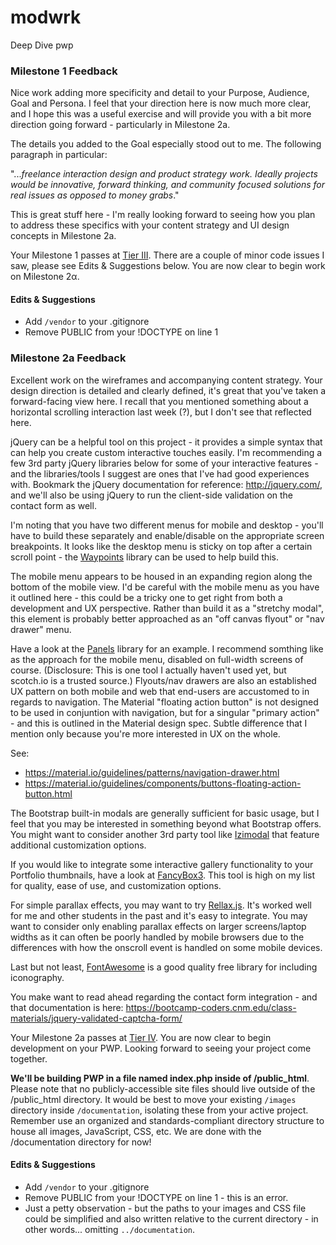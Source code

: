 # modwrk
Deep Dive pwp

### Milestone 1 Feedback
Nice work adding more specificity and detail to your Purpose, Audience, Goal and Persona. I feel that your direction here is now much more clear, and I hope this was a useful exercise and will provide you with a bit more direction going forward - particularly in Milestone 2a. 

The details you added to the Goal especially stood out to me. The following paragraph in particular:

"..._freelance interaction design and product strategy work. Ideally projects would be innovative, forward thinking, and community focused solutions for real issues as opposed to money grabs_."

This is great stuff here - I'm really looking forward to seeing how you plan to address these specifics with your content strategy and UI design concepts in Milestone 2a. 

Your Milestone 1 passes at [Tier III](https://bootcamp-coders.cnm.edu/projects/personal/rubric/). There are a couple of minor code issues I saw, please see Edits &amp; Suggestions below. You are now clear to begin work on Milestone 2&alpha;.

#### Edits &amp; Suggestions
- Add `/vendor` to your .gitignore
- Remove PUBLIC from your !DOCTYPE on line 1

### Milestone 2a Feedback
Excellent work on the wireframes and accompanying content strategy. Your design direction is detailed and clearly defined, it's great that you've taken a forward-facing view here. I recall that you mentioned something about a horizontal scrolling interaction last week (?), but I don't see that reflected here.  

jQuery can be a helpful tool on this project - it provides a simple syntax that can help you create  custom interactive touches easily. I'm recommending a few 3rd party jQuery libraries below for some of your interactive features - and the libraries/tools I suggest are ones that I've had good experiences with. Bookmark the jQuery documentation for reference: http://jquery.com/, and we'll also be using jQuery to run the client-side validation on the contact form as well.

I'm noting that you have two different menus for mobile and desktop - you'll have to build these separately and enable/disable on the appropriate screen breakpoints. It looks like the desktop menu is sticky on top after a certain scroll point - the [Waypoints](http://imakewebthings.com/waypoints/shortcuts/sticky-elements/) library can be used to help build this.

The mobile menu appears to be housed in an expanding region along the bottom of the mobile view. I'd be careful with the mobile menu as you have it outlined here - this could be a tricky one to get right from both a development and UX perspective. Rather than build it as a "stretchy modal", this element is probably better approached as an "off canvas flyout" or "nav drawer" menu.

Have a look at the [Panels](https://panels.scotch.io/) library for an example. I recommend somthing like as the approach for the mobile menu, disabled on full-width screens of course. (Disclosure: This is one tool I actually haven't used yet, but scotch.io is a trusted source.) Flyouts/nav drawers are also an established UX pattern on both mobile and web that end-users are accustomed to in regards to navigation. The Material "floating action button" is  not designed to be used in conjuntion with navigation, but for a singular "primary action" - and this is outlined in the Material design spec. Subtle difference that I mention only because you're more interested in UX on the whole.

See:
- https://material.io/guidelines/patterns/navigation-drawer.html
- https://material.io/guidelines/components/buttons-floating-action-button.html

The Bootstrap built-in modals are generally sufficient for basic usage, but I feel that you may be interested in something beyond what Bootstrap offers. You might want to consider another 3rd party tool like [Izimodal](http://izimodal.marcelodolce.com) that feature additional customization options.

If you would like to integrate some interactive gallery functionality to your Portfolio thumbnails, have a look at [FancyBox3](http://fancyapps.com/fancybox/3/). This tool is high on my list for quality, ease of use, and customization options.

For simple parallax effects, you may want to try [Rellax.js](https://dixonandmoe.com/rellax/). It's worked well for me and other students in the past and it's easy to integrate. You may want to consider only enabling parallax effects on larger screens/laptop widths as it can often be poorly handled by mobile browsers due to the differences with how the onscroll event is handled on some mobile devices.

Last but not least, [FontAwesome](https://fontawesome.com/) is a good quality free library for including iconography.

You make want to read ahead regarding the contact form integration - and that documentation is here: https://bootcamp-coders.cnm.edu/class-materials/jquery-validated-captcha-form/

Your Milestone 2a passes at [Tier IV](https://bootcamp-coders.cnm.edu/projects/personal/rubric/). You are now clear to begin development on your PWP. Looking forward to seeing your project come together.

**We'll be building PWP in a file named index.php inside of /public_html**. Please note that no publicly-accessible site files should live outside of the /public_html directory. It would be best to move your existing `/images` directory inside `/documentation`, isolating these from your active project. Remember use an organized and standards-compliant directory structure to house all images, JavaScript, CSS, etc. We are done with the /documentation directory for now!

#### Edits &amp; Suggestions
- Add `/vendor` to your .gitignore
- Remove PUBLIC from your !DOCTYPE on line 1 - this is an error.
- Just a petty observation - but the paths to your images and CSS file could be simplified and also written relative to the current directory - in other words... omitting `../documentation`.

